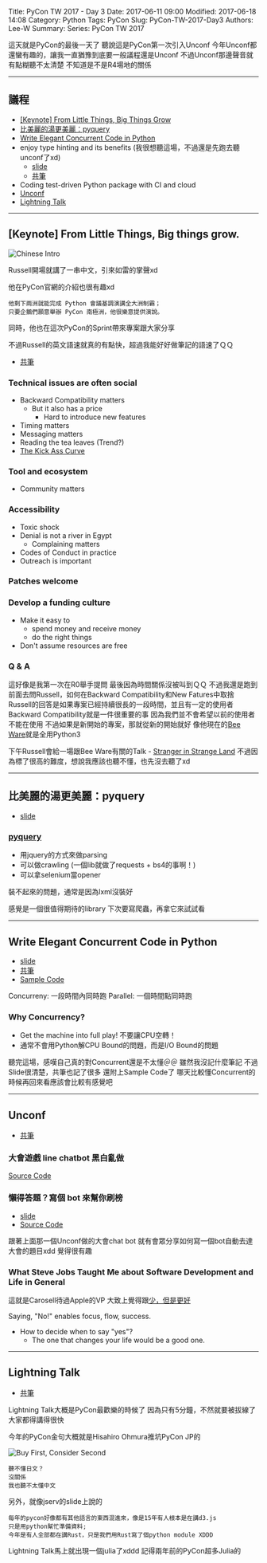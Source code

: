 Title: PyCon TW 2017 - Day 3
Date: 2017-06-11 09:00
Modified: 2017-06-18 14:08
Category: Python
Tags: PyCon
Slug: PyCon-TW-2017-Day3
Authors: Lee-W
Summary: 
Series: PyCon TW 2017


這天就是PyCon的最後一天了
聽說這是PyCon第一次引入Unconf
今年Unconf都還蠻有趣的，讓我一直猶豫到底要一般議程還是Unconf
不過Unconf那邊聲音就有點糊聽不太清楚
不知道是不是R4場地的關係

<!--more-->

---

## 議程

* [[Keynote] From Little Things, Big Things Grow](#1)
* [比美麗的湯更美麗：pyquery](#2)
* [Write Elegant Concurrent Code in Python](#3)
* enjoy type hinting and its benefits (我很想聽這場，不過還是先跑去聽unconf了xd)
	* [slide](https://www.slideshare.net/masahitojp/the-benefits-of-type-hintss)
	* [共筆](https://hackfoldr.org/pycontw2017/https%253A%252F%252Fhackmd.io%252Fs%252FHkqR2Dvkb)
* Coding test-driven Python package with CI and cloud
* [Unconf](#5)
* [Lightning Talk](#6)

---

<a name='1'></a>
## [Keynote] From Little Things, Big things grow.

![Chinese Intro]({filename}/images/posts-image/2017-06-11-PyCon-TW-2017-Day3/1-Keynote-Chineses.jpg)

Russell開場就講了一串中文，引來如雷的掌聲xd

他在PyCon官網的介紹也很有趣xd
```
他剩下兩洲就能完成 Python 會議基調演講全大洲制霸；
只要企鵝們願意舉辦 PyCon 南極洲，他很樂意提供演說。
```
同時，他也在這次PyCon的Sprint帶來專案跟大家分享

不過Russell的英文語速就真的有點快，超過我能好好做筆記的語速了ＱＱ

- [共筆](https://hackfoldr.org/pycontw2017/https%253A%252F%252Fhackmd.io%252Fs%252FryvqnPv1-)


### Technical issues are often social
- Backward Compatibility matters
	- But it also has a price
		- Hard to introduce new features
- Timing matters
- Messaging matters
- Reading the tea leaves (Trend?)
- [The Kick Ass Curve](http://headrush.typepad.com/creating_passionate_users/2005/10/getting_users_p.html)

### Tool and ecosystem
- Community matters

### Accessibility
- Toxic shock
- Denial is not a river in Egypt
	- Complaining matters
- Codes of Conduct in practice
- Outreach is important

### Patches welcome

### Develop a funding culture
- Make it easy to
	- spend money and receive money
	- do the right things
- Don't assume resources are free

### Q & A
這好像是我第一次在R0舉手提問
最後因為時間關係沒被叫到ＱＱ
不過我還是跑到前面去問Russell，如何在Backward Compatibility和New Fatures中取捨
Russell的回答是如果專案已經持續很長的一段時間，並且有一定的使用者
Backward Compatibility就是一件很重要的事
因為我們並不會希望以前的使用者不能在使用
不過如果是新開始的專案，那就從新的開始就好
像他現在的[Bee Ware](https://pybee.org)就是全用Python3

下午Russell會給一場跟Bee Ware有關的Talk - [Stranger in Strange Land](https://hackmd.io/s/HkqR2Dvkb#1300-1345talk-stranger-in-a-strange-land)
不過因為標了很高的難度，想說我應該也聽不懂，也先沒去聽了xd

---

<a name='2'></a>
## 比美麗的湯更美麗：pyquery
- [slide](https://aji.tw/slides/pycon2017/#/)

### [pyquery](https://github.com/gawel/pyquery)
- 用jquery的方式來做parsing
- 可以做crawling (一個lib就做了requests + bs4的事啊！)
- 可以拿selenium當opener

裝不起來的問題，通常是因為lxml沒裝好

感覺是一個很值得期待的library
下次要寫爬蟲，再拿它來試試看

---

<a name='3'></a>
## Write Elegant Concurrent Code in Python
- [slide](https://speakerdeck.com/mosky/elegant-concurrency)
- [共筆](https://hackmd.io/s/HkqR2Dvkb#1115-1200-talk-write-elegant-concurrent-code-in-python)
- [Sample Code](https://github.com/moskytw/elegant-concurrency-lab)


Concurreny: 一段時間內同時跑
Parallel: 一個時間點同時跑

### Why Concurrency?
- Get the machine into full play! 不要讓CPU空轉！
- 通常不會用Python解CPU Bound的問題，而是I/O Bound的問題

聽完這場，感嘆自己真的對Concurrent還是不太懂＠＠
雖然我沒記什麼筆記
不過Slide很清楚，共筆也記了很多
還附上Sample Code了
哪天比較懂Concurrent的時候再回來看應該會比較有感覺吧

------
<a name='5'></a>
## Unconf
- [共筆](https://hackfoldr.org/pycontw2017/https%253A%252F%252Fhackmd.io%252Fs%252FrkMXWDTyb)

### 大會遊戲 line chatbot 黑白亂做
[Source Code](https://github.com/adrianliaw/quizbot-2017)

### 懶得答題？寫個 bot 來幫你刷榜
- [slide](https://github.com/aweimeow/PyConTW2017-UnConf-Slide)
- [Source Code](https://github.com/aweimeow/PyConTW2017-Quiz-Solver)

跟著上面那一個Unconf做的大會chat bot
就有會眾分享如何寫一個bot自動去達大會的題目xdd
覺得很有趣


###  What Steve Jobs Taught Me about Software Development and Life in General
這就是Carosell待過Apple的VP
大致上覺得跟[少，但是更好](http://lee-w.github.io/posts/book/2016/03/essentialism/#essentialism)

Saying, "No!" enables focus, flow, success.

- How to decide when to say "yes"?
	- The one that changes your life would be a good one. 

------

<a name='6'></a>

## Lightning Talk
- [共筆](https://hackfoldr.org/pycontw2017/https%253A%252F%252Fhackmd.io%252Fs%252FHJu2JvTyW)

Lightning Talk大概是PyCon最歡樂的時候了
因為只有5分鐘，不然就要被拔線了
大家都得講得很快

今年的PyCon金句大概就是Hisahiro Ohmura推坑PyCon JP的

![Buy First, Consider Second]({filename}/images/posts-image/2017-06-11-PyCon-TW-2017-Day3/2-buy-first.jpg)

```
聽不懂日文？
沒關係
我也聽不太懂中文
```

另外，就像jserv的slide上說的

```
每年的pycon好像都有其他語言的東西混進來，像是15年有人根本是在講d3.js
只是用python幫忙準備資料;
今年是有人全部都在講Rust，只是我們用Rust寫了個python module XDDD
```

Lightning Talk馬上就出現一個julia了xddd
記得兩年前的PyCon超多Julia的
